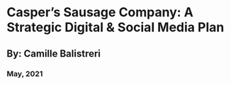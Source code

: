 # Casper’s Sausage Company: A Strategic Digital & Social Media Plan
## By: Camille Balistreri
### May, 2021
